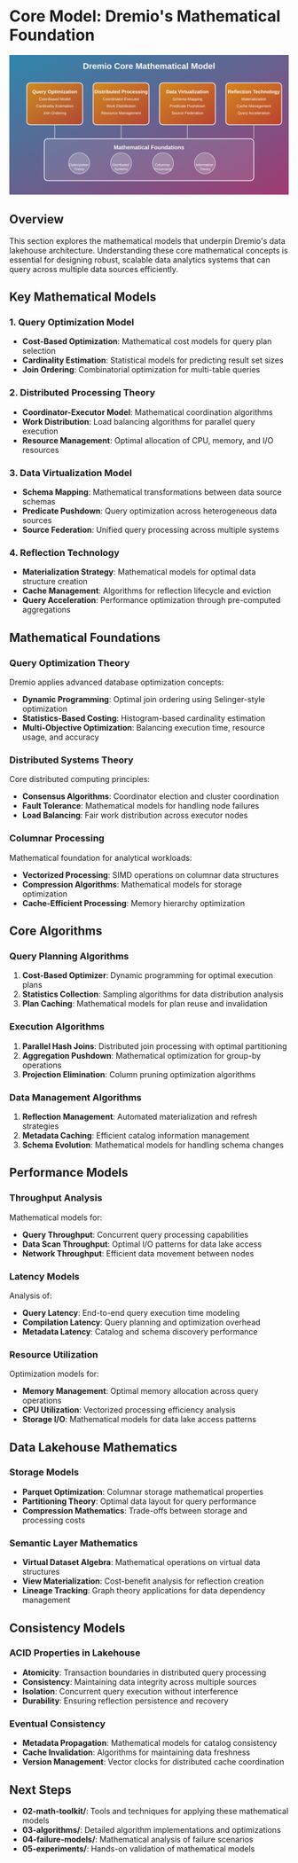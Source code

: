 # Core Model: Dremio's Mathematical Foundation

![Dremio Core Mathematical Model](dremio-core-model.svg)

## Overview

This section explores the mathematical models that underpin Dremio's data lakehouse architecture. Understanding these core mathematical concepts is essential for designing robust, scalable data analytics systems that can query across multiple data sources efficiently.

## Key Mathematical Models

### 1. Query Optimization Model
- **Cost-Based Optimization**: Mathematical cost models for query plan selection
- **Cardinality Estimation**: Statistical models for predicting result set sizes
- **Join Ordering**: Combinatorial optimization for multi-table queries

### 2. Distributed Processing Theory
- **Coordinator-Executor Model**: Mathematical coordination algorithms
- **Work Distribution**: Load balancing algorithms for parallel query execution
- **Resource Management**: Optimal allocation of CPU, memory, and I/O resources

### 3. Data Virtualization Model
- **Schema Mapping**: Mathematical transformations between data source schemas
- **Predicate Pushdown**: Query optimization across heterogeneous data sources
- **Source Federation**: Unified query processing across multiple systems

### 4. Reflection Technology
- **Materialization Strategy**: Mathematical models for optimal data structure creation
- **Cache Management**: Algorithms for reflection lifecycle and eviction
- **Query Acceleration**: Performance optimization through pre-computed aggregations

## Mathematical Foundations

### Query Optimization Theory
Dremio applies advanced database optimization concepts:
- **Dynamic Programming**: Optimal join ordering using Selinger-style optimization
- **Statistics-Based Costing**: Histogram-based cardinality estimation
- **Multi-Objective Optimization**: Balancing execution time, resource usage, and accuracy

### Distributed Systems Theory
Core distributed computing principles:
- **Consensus Algorithms**: Coordinator election and cluster coordination
- **Fault Tolerance**: Mathematical models for handling node failures
- **Load Balancing**: Fair work distribution across executor nodes

### Columnar Processing
Mathematical foundation for analytical workloads:
- **Vectorized Processing**: SIMD operations on columnar data structures
- **Compression Algorithms**: Mathematical models for storage optimization
- **Cache-Efficient Processing**: Memory hierarchy optimization

## Core Algorithms

### Query Planning Algorithms
1. **Cost-Based Optimizer**: Dynamic programming for optimal execution plans
2. **Statistics Collection**: Sampling algorithms for data distribution analysis
3. **Plan Caching**: Mathematical models for plan reuse and invalidation

### Execution Algorithms
1. **Parallel Hash Joins**: Distributed join processing with optimal partitioning
2. **Aggregation Pushdown**: Mathematical optimization for group-by operations
3. **Projection Elimination**: Column pruning optimization algorithms

### Data Management Algorithms
1. **Reflection Management**: Automated materialization and refresh strategies
2. **Metadata Caching**: Efficient catalog information management
3. **Schema Evolution**: Mathematical models for handling schema changes

## Performance Models

### Throughput Analysis
Mathematical models for:
- **Query Throughput**: Concurrent query processing capabilities
- **Data Scan Throughput**: Optimal I/O patterns for data lake access
- **Network Throughput**: Efficient data movement between nodes

### Latency Models
Analysis of:
- **Query Latency**: End-to-end query execution time modeling
- **Compilation Latency**: Query planning and optimization overhead
- **Metadata Latency**: Catalog and schema discovery performance

### Resource Utilization
Optimization models for:
- **Memory Management**: Optimal memory allocation across query operations
- **CPU Utilization**: Vectorized processing efficiency analysis
- **Storage I/O**: Mathematical models for data lake access patterns

## Data Lakehouse Mathematics

### Storage Models
- **Parquet Optimization**: Columnar storage mathematical properties
- **Partitioning Theory**: Optimal data layout for query performance
- **Compression Mathematics**: Trade-offs between storage and processing costs

### Semantic Layer Mathematics
- **Virtual Dataset Algebra**: Mathematical operations on virtual data structures
- **View Materialization**: Cost-benefit analysis for reflection creation
- **Lineage Tracking**: Graph theory applications for data dependency management

## Consistency Models

### ACID Properties in Lakehouse
- **Atomicity**: Transaction boundaries in distributed query processing
- **Consistency**: Maintaining data integrity across multiple sources
- **Isolation**: Concurrent query execution without interference
- **Durability**: Ensuring reflection persistence and recovery

### Eventual Consistency
- **Metadata Propagation**: Mathematical models for catalog consistency
- **Cache Invalidation**: Algorithms for maintaining data freshness
- **Version Management**: Vector clocks for distributed cache coordination

## Next Steps

- **02-math-toolkit/**: Tools and techniques for applying these mathematical models
- **03-algorithms/**: Detailed algorithm implementations and optimizations  
- **04-failure-models/**: Mathematical analysis of failure scenarios
- **05-experiments/**: Hands-on validation of mathematical models